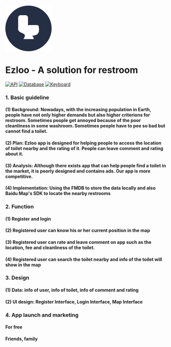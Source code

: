 ![image](https://github.com/allenyzs/Ezloo/blob/master/UI%20design/App%20Icon.png)

Ezloo - A solution for restroom
===============================
[![API](https://img.shields.io/badge/build-BaiduMap-ccffff.svg)](http://lbsyun.baidu.com/index.php?title=%E9%A6%96%E9%A1%B5)
[![Database](https://img.shields.io/badge/FMDB-2.6.2-0cd6b3.svg)](https://github.com/ccgus/fmdb/)
[![Keyboard](https://img.shields.io/badge/IQkeyboard-4.0.7-brightgreen.svg)](https://github.com/hackiftekhar/IQKeyboardManager)

### 1.	Basic guideline 
#### (1) Background: Nowadays, with the increasing population in Earth, people have not only higher demands but also higher criterions for restroom. Sometimes people get annoyed because of the poor cleanliness in some washroom. Sometimes people have to pee so bad but cannot find a toilet. 
#### (2) Plan: Ezloo app is designed for helping people to access the location of toilet nearby and the rating of it. People can leave comment and rating about it.
#### (3) Analysis: Although there exists app that can help people find a toilet in the market, it is poorly designed and contains ads. Our app is more competitive.  
#### (4) Implementation: Using the FMDB to store the data locally and also Baidu Map's SDK to locate the nearby restrooms

### 2.	Function

#### (1)	Register and login
#### (2)	Registered user can know his or her current position in the map
#### (3)	Registered user can rate and leave comment on app such as the location, fee and cleanliness of the toilet. 
#### (4)	Registered user can search the toilet nearby and info of the toilet will show in the map

### 3.	Design

#### (1)	Data: info of user, info of toilet, info of comment and rating
#### (2)	UI design: Register Interface, Login Interface, Map Interface

### 4.	App launch and marketing

#### For free
#### Friends, family
